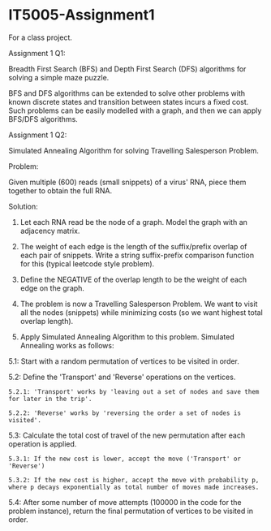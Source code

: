 # IT5005-Assignment1
For a class project.

Assignment 1 Q1:

Breadth First Search (BFS) and Depth First Search (DFS) algorithms for solving a simple maze puzzle.

BFS and DFS algorithms can be extended to solve other problems with known discrete states and transition between states incurs a fixed cost. Such problems can be easily modelled with a graph, and then we can apply BFS/DFS algorithms.

Assignment 1 Q2:

Simulated Annealing Algorithm for solving Travelling Salesperson Problem.

Problem:

Given multiple (600) reads (small snippets) of a virus' RNA, piece them together to obtain the full RNA.

Solution:

1. Let each RNA read be the node of a graph. Model the graph with an adjacency matrix.

2. The weight of each edge is the length of the suffix/prefix overlap of each pair of snippets. Write a string suffix-prefix comparison function for this (typical leetcode style problem).

3. Define the NEGATIVE of the overlap length to be the weight of each edge on the graph.

4. The problem is now a Travelling Salesperson Problem. We want to visit all the nodes (snippets) while minimizing costs (so we want highest total overlap length).

5. Apply Simulated Annealing Algorithm to this problem. Simulated Annealing works as follows:
 
  5.1: Start with a random permutation of vertices to be visited in order.
  
  5.2: Define the 'Transport' and 'Reverse' operations on the vertices. 
  
    5.2.1: 'Transport' works by 'leaving out a set of nodes and save them for later in the trip'.
    
    5.2.2: 'Reverse' works by 'reversing the order a set of nodes is visited'.
    
  5.3: Calculate the total cost of travel of the new permutation after each operation is applied.
  
    5.3.1: If the new cost is lower, accept the move ('Transport' or 'Reverse')
    
    5.3.2: If the new cost is higher, accept the move with probability p, where p decays exponentially as total number of moves made increases.
    
  5.4: After some number of move attempts (100000 in the code for the problem instance), return the final permutation of vertices to be visited in order.
  
  

